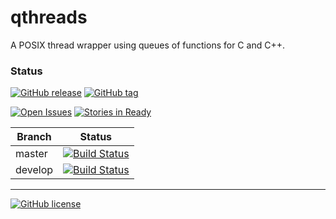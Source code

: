 qthreads
===
A POSIX thread wrapper using queues of functions for C and C++.

### Status
[![GitHub release](https://img.shields.io/github/release/byannoni/qthreads.svg)]()
[![GitHub tag](https://img.shields.io/github/tag/byannoni/qthreads.svg)]()

[![Open Issues](https://img.shields.io/github/issues-raw/byannoni/qthreads.svg)](https://github.com/byannoni/qthreads/issues)
[![Stories in Ready](https://badge.waffle.io/byannoni/qthreads.svg?label=ready&title=ready)](http://waffle.io/byannoni/qthreads)

| Branch  | Status |
| --- | --- |
| master | [![Build Status](https://travis-ci.org/byannoni/qthreads.svg?branch=master)](https://travis-ci.org/byannoni/qthreads) |
| develop | [![Build Status](https://travis-ci.org/byannoni/qthreads.svg?branch=develop)](https://travis-ci.org/byannoni/qthreads) |

---
[![GitHub license](https://img.shields.io/github/license/byannoni/qthreads.svg)]()
